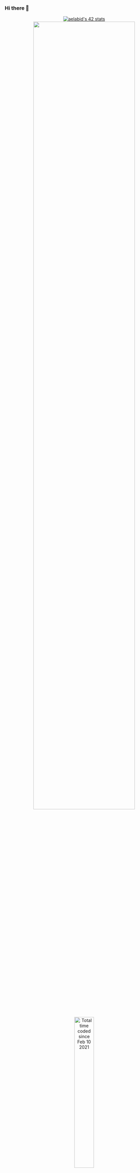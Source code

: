 ### Hi there 👋
<div align="center">
<a href="https://github.com/oakoudad/badge42"><img src="https://badge.mediaplus.ma/binary/aelabid?1337Badge=off" alt="aelabid's 42 stats" /></a>
<br>
<a width="80%" href="https://github.com/aelabid?tab=repositories">
   <img width="80%" align="center" src="https://github-readme-stats.vercel.app/api/top-langs/?username=aelabid&theme=dark&layout=compact&card_width=445px"/>
</a>
<br>

<br>
<br>
<a width="80%" href="https://wakatime.com/@d8d97d89-eab6-44b6-a778-2a75a92a25fc"><img width=35% src="https://wakatime.com/badge/user/d8d97d89-eab6-44b6-a778-2a75a92a25fc.svg" alt="Total time coded since Feb 10 2021" /></a>
<div>
<!--
**aelabid/aelabid** is a ✨ _special_ ✨ repository because its `README.md` (this file) appears on your GitHub profile.

Here are some ideas to get you started:

- 🔭 I’m currently working on ...
- 🌱 I’m currently learning ...
- 👯 I’m looking to collaborate on ...
- 🤔 I’m looking for help with ...
- 💬 Ask me about ...
- 📫 How to reach me: ...
- 😄 Pronouns: ...
- ⚡ Fun fact: ...
-->
